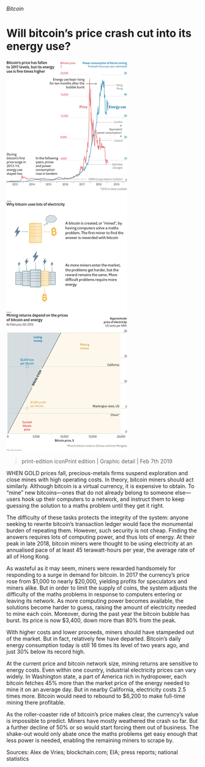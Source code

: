 ###### Bitcoin

# Will bitcoin’s price crash cut into its energy use? 

![image](images/20190209_woc939_0.png) 

> print-edition iconPrint edition | Graphic detail | Feb 7th 2019 

WHEN GOLD prices fall, precious-metals firms suspend exploration and close mines with high operating costs. In theory, bitcoin miners should act similarly. Although bitcoin is a virtual currency, it is expensive to obtain. To “mine” new bitcoins—ones that do not already belong to someone else—users hook up their computers to a network, and instruct them to keep guessing the solution to a maths problem until they get it right. 

The difficulty of these tasks protects the integrity of the system: anyone seeking to rewrite bitcoin’s transaction ledger would face the monumental burden of repeating them. However, such security is not cheap. Finding the answers requires lots of computing power, and thus lots of energy. At their peak in late 2018, bitcoin miners were thought to be using electricity at an annualised pace of at least 45 terawatt-hours per year, the average rate of all of Hong Kong. 

As wasteful as it may seem, miners were rewarded handsomely for responding to a surge in demand for bitcoin. In 2017 the currency’s price rose from $1,000 to nearly $20,000, yielding profits for speculators and miners alike. But in order to limit the supply of coins, the system adjusts the difficulty of the maths problems in response to computers entering or leaving its network. As more computing power becomes available, the solutions become harder to guess, raising the amount of electricity needed to mine each coin. Moreover, during the past year the bitcoin bubble has burst. Its price is now $3,400, down more than 80% from the peak. 

With higher costs and lower proceeds, miners should have stampeded out of the market. But in fact, relatively few have departed. Bitcoin’s daily energy consumption today is still 16 times its level of two years ago, and just 30% below its record high. 

At the current price and bitcoin network size, mining returns are sensitive to energy costs. Even within one country, industrial electricity prices can vary widely. In Washington state, a part of America rich in hydropower, each bitcoin fetches 45% more than the market price of the energy needed to mine it on an average day. But in nearby California, electricity costs 2.5 times more. Bitcoin would need to rebound to $6,200 to make full-time mining there profitable. 

As the roller-coaster ride of bitcoin’s price makes clear, the currency’s value is impossible to predict. Miners have mostly weathered the crash so far. But a further decline of 50% or so would start forcing them out of business. The shake-out would only abate once the maths problems get easy enough that less power is needed, enabling the remaining miners to scrape by. 

Sources: Alex de Vries; blockchain.com; EIA; press reports; national statistics 

